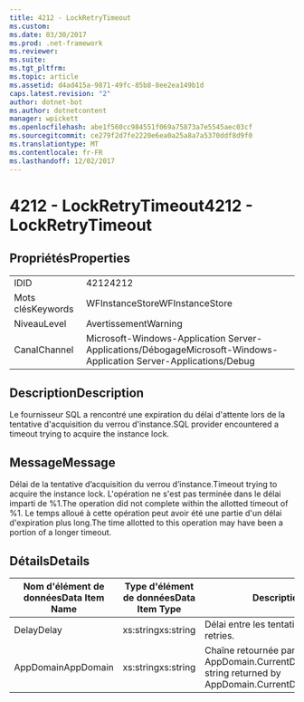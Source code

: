 ```yaml
---
title: 4212 - LockRetryTimeout
ms.custom: 
ms.date: 03/30/2017
ms.prod: .net-framework
ms.reviewer: 
ms.suite: 
ms.tgt_pltfrm: 
ms.topic: article
ms.assetid: d4ad415a-9871-49fc-85b8-8ee2ea149b1d
caps.latest.revision: "2"
author: dotnet-bot
ms.author: dotnetcontent
manager: wpickett
ms.openlocfilehash: abe1f560cc984551f069a75873a7e5545aec03cf
ms.sourcegitcommit: ce279f2d7fe2220e6ea0a25a8a7a5370ddf8d9f0
ms.translationtype: MT
ms.contentlocale: fr-FR
ms.lasthandoff: 12/02/2017
---
```

# <a name="4212---lockretrytimeout"></a><span data-ttu-id="f7645-102">4212 - LockRetryTimeout</span><span class="sxs-lookup"><span data-stu-id="f7645-102">4212 - LockRetryTimeout</span></span>
## <a name="properties"></a><span data-ttu-id="f7645-103">Propriétés</span><span class="sxs-lookup"><span data-stu-id="f7645-103">Properties</span></span>  
  
|||  
|-|-|  
|<span data-ttu-id="f7645-104">ID</span><span class="sxs-lookup"><span data-stu-id="f7645-104">ID</span></span>|<span data-ttu-id="f7645-105">4212</span><span class="sxs-lookup"><span data-stu-id="f7645-105">4212</span></span>|  
|<span data-ttu-id="f7645-106">Mots clés</span><span class="sxs-lookup"><span data-stu-id="f7645-106">Keywords</span></span>|<span data-ttu-id="f7645-107">WFInstanceStore</span><span class="sxs-lookup"><span data-stu-id="f7645-107">WFInstanceStore</span></span>|  
|<span data-ttu-id="f7645-108">Niveau</span><span class="sxs-lookup"><span data-stu-id="f7645-108">Level</span></span>|<span data-ttu-id="f7645-109">Avertissement</span><span class="sxs-lookup"><span data-stu-id="f7645-109">Warning</span></span>|  
|<span data-ttu-id="f7645-110">Canal</span><span class="sxs-lookup"><span data-stu-id="f7645-110">Channel</span></span>|<span data-ttu-id="f7645-111">Microsoft-Windows-Application Server-Applications/Débogage</span><span class="sxs-lookup"><span data-stu-id="f7645-111">Microsoft-Windows-Application Server-Applications/Debug</span></span>|  
  
## <a name="description"></a><span data-ttu-id="f7645-112">Description</span><span class="sxs-lookup"><span data-stu-id="f7645-112">Description</span></span>  
 <span data-ttu-id="f7645-113">Le fournisseur SQL a rencontré une expiration du délai d'attente lors de la tentative d'acquisition du verrou d'instance.</span><span class="sxs-lookup"><span data-stu-id="f7645-113">SQL provider encountered a timeout trying to acquire the instance lock.</span></span>  
  
## <a name="message"></a><span data-ttu-id="f7645-114">Message</span><span class="sxs-lookup"><span data-stu-id="f7645-114">Message</span></span>  
 <span data-ttu-id="f7645-115">Délai de la tentative d’acquisition du verrou d’instance.</span><span class="sxs-lookup"><span data-stu-id="f7645-115">Timeout trying to acquire the instance lock.</span></span>  <span data-ttu-id="f7645-116">L'opération ne s'est pas terminée dans le délai imparti de %1.</span><span class="sxs-lookup"><span data-stu-id="f7645-116">The operation did not complete within the allotted timeout of %1.</span></span> <span data-ttu-id="f7645-117">Le temps alloué à cette opération peut avoir été une partie d'un délai d'expiration plus long.</span><span class="sxs-lookup"><span data-stu-id="f7645-117">The time allotted to this operation may have been a portion of a longer timeout.</span></span>  
  
## <a name="details"></a><span data-ttu-id="f7645-118">Détails</span><span class="sxs-lookup"><span data-stu-id="f7645-118">Details</span></span>  
  
|<span data-ttu-id="f7645-119">Nom d'élément de données</span><span class="sxs-lookup"><span data-stu-id="f7645-119">Data Item Name</span></span>|<span data-ttu-id="f7645-120">Type d'élément de données</span><span class="sxs-lookup"><span data-stu-id="f7645-120">Data Item Type</span></span>|<span data-ttu-id="f7645-121">Description</span><span class="sxs-lookup"><span data-stu-id="f7645-121">Description</span></span>|  
|--------------------|--------------------|-----------------|  
|<span data-ttu-id="f7645-122">Delay</span><span class="sxs-lookup"><span data-stu-id="f7645-122">Delay</span></span>|<span data-ttu-id="f7645-123">xs:string</span><span class="sxs-lookup"><span data-stu-id="f7645-123">xs:string</span></span>|<span data-ttu-id="f7645-124">Délai entre les tentatives.</span><span class="sxs-lookup"><span data-stu-id="f7645-124">The delay between retries.</span></span>|  
|<span data-ttu-id="f7645-125">AppDomain</span><span class="sxs-lookup"><span data-stu-id="f7645-125">AppDomain</span></span>|<span data-ttu-id="f7645-126">xs:string</span><span class="sxs-lookup"><span data-stu-id="f7645-126">xs:string</span></span>|<span data-ttu-id="f7645-127">Chaîne retournée par AppDomain.CurrentDomain.FriendlyName.</span><span class="sxs-lookup"><span data-stu-id="f7645-127">The string returned by AppDomain.CurrentDomain.FriendlyName.</span></span>|
